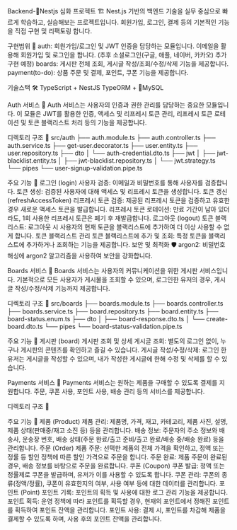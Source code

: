 Backend-Nestjs 심화 프로젝트 🏗️
Nest.js 기반의 백엔드 기술을 실무 중심으로 빠르게 학습하고, 실습해보는 프로젝트입니다. 회원가입, 로그인, 결제 등의 기본적인 기능을 직접 구현 및 리팩토링 합니다.

구현범위 🚀
auth: 회원가입/로그인 및 JWT 인증을 담당하는 모듈입니다. 이메일을 활용해 회원가입 및 로그인을 합니다. (추후 소셜로그인(구글, 애플, 네이버, 카카오) 추가 구현 예정)
boards: 게시판 전체 조회, 게시글 작성/조회/수정/삭제 기능을 제공합니다.
payment(to-do): 상품 주문 및 결제, 포인트, 쿠폰 기능을 제공합니다.

기술스택 🛠️
TypeScript + NestJS
TypeORM + MySQL

Auth 서비스 🔐
Auth 서비스는 사용자의 인증과 권한 관리를 담당하는 중요한 모듈입니다. 이 모듈은 JWT를 활용한 인증, 액세스 및 리프레시 토큰 관리, 리프레시 토큰 로테이션 및 토큰 블랙리스트 처리 등의 기능을 제공합니다.

디렉토리 구조 📂
src/auth
├── auth.module.ts
├── auth.controller.ts
├── auth.service.ts
├── get-user.decorator.ts
├── user.entity.ts
├── user.repository.ts
├── dto
│   └── auth-credential.dto.ts
├── jwt
│   ├── jwt-blacklist.entity.ts
│   ├── jwt-blacklist.repository.ts
│   └── jwt.strategy.ts
└── pipes
    └── user-signup-validation.pipe.ts

주요 기능 🚀
로그인 (login)
사용자 검증: 이메일과 비밀번호를 통해 사용자를 검증합니다.
토큰 생성: 검증된 사용자에 대해 액세스 및 리프레시 토큰을 생성합니다.
토큰 갱신 (refreshAccessToken)
리프레시 토큰 검증: 제공된 리프레시 토큰을 검증하고 유효한 경우 새로운 액세스 토큰을 발급합니다.
리프레시 토큰 로테이션: 만료 기간이 남아 있더라도, 1회 사용한 리프레시 토큰은 폐기 후 재발급합니다.
로그아웃 (logout)
토큰 블랙리스트: 로그아웃 시 사용자의 현재 토큰을 블랙리스트에 추가하여 더 이상 사용할 수 없게 합니다.
토큰 블랙리스트 관리
토큰 블랙리스트에 추가 및 조회: 특정 토큰을 블랙리스트에 추가하거나 조회하는 기능을 제공합니다.
보안 및 최적화 🛡️
argon2: 비밀번호 해싱에 argon2 알고리즘을 사용하여 보안을 강화합니다.


Boards 서비스 🔖
Boards 서비스는 사용자의 커뮤니케이션을 위한 게시판 서비스입니다. 기본적으로 모든 사용자가 게시물을 조회할 수 있으며, 로그인한 유저의 경우, 게시글 작성/수정/삭제 기능까지 제공합니다.

디렉토리 구조 📂
src/boards
├── boards.module.ts
├── boards.controller.ts
├── boards.service.ts
├── board.repository.ts
├── board.entity.ts
├── board-status.enum.ts
├── dto
│   ├── board-response.dto.ts
│   └── create-board.dto.ts
└── pipes
    └── board-status-validation.pipe.ts

주요 기능 🚀
게시판 (board)
게시판 조회 및 상세 게시글 조회: 별도의 로그인 없이, 누구나 게시판의 콘텐츠를 확인하고 즐길 수 있습니다.
게시글 작성/수정/삭제: 로그인 한 유저는 게시글을 작성할 수 있으며, 내가 작성한 게시글에 한해 수정 및 삭제를 할 수 있습니다.


Payments 서비스 💸
Payments 서비스는 원하는 제품을 구매할 수 있도록 결제를 지원합니다. 주문, 쿠폰 사용, 포인트 사용, 배송 관리 등의 서비스를 제공합니다.

디렉토리 구조 📂


주요 기능 🚀
제품 (Product)
제품 관리: 제품명, 가격, 재고, 카테고리, 제품 사진, 설명, 제품 상태(판매중/재고 소진 등) 등을 관리합니다.
배송 정보: 주문자의 주소 정보와 배송사, 운송장 번호, 배송 상태(주문 완료/출고 준비/출고 완료/배송 중/배송 완료) 등을 관리합니다.
주문 (Order)
제품 주문: 선택한 제품의 전체 가격을 확인하고, 정액 또는 정률 등 할인 정책에 따른 할인 가격으로 주문을 합니다.
주문 완료: 제품 주문이 완료된 경우, 배송 정보를 바탕으로 주문을 완료합니다.
쿠폰 (Coupon)
쿠폰 발급: 정액 또는 정률제로 쿠폰을 발급하며, 유저가 이를 사용할 수 있도록 합니다.
쿠폰 관리: 쿠폰의 종류(정액/정률), 쿠폰이 유효한지의 여부, 사용 여부 등에 대한 데이터를 관리합니다.
포인트 (Point)
포인트 기록: 포인트의 획득 및 사용에 대한 로그 관리 기능을 제공합니다.
포인트 획득: 운영 정책에 따라 포인트를 획득할 경우, 현재의 포인트에서 정해진 포인트를 획득하여 포인트 잔액을 관리합니다.
포인트 사용: 결제 시, 포인트를 차감해 제품을 결제할 수 있도록 하며, 사용 후의 포인트 잔액을 관리합니다.
